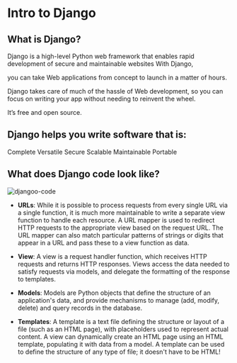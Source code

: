 # Intro to Django

## What is Django?

Django is a high-level Python web framework that enables rapid development of secure and maintainable websites With Django,

you can take Web applications from concept to launch in a matter of hours.

Django takes care of much of the hassle of Web development, so you can focus on writing your app without needing to reinvent the wheel.

It’s free and open source.

## Django helps you write software that is:
Complete
Versatile
Secure
Scalable
Maintainable
Portable


## What does Django code look like?

![djangoo-code](https://developer.mozilla.org/en-US/docs/Learn/Server-side/Django/Introduction/basic-django.png)


+ **URLs**: While it is possible to process requests from every single URL via a single function, it is much more maintainable to write a separate view function to handle each resource. A URL mapper is used to redirect HTTP requests to the appropriate view based on the request URL. The URL mapper can also match particular patterns of strings or digits that appear in a URL and pass these to a view function as data.

+ **View**: A view is a request handler function, which receives HTTP requests and returns HTTP responses. Views access the data needed to satisfy requests via models, and delegate the formatting of the response to templates.

+ **Models**: Models are Python objects that define the structure of an application's data, and provide mechanisms to manage (add, modify, delete) and query records in the database. 

+ **Templates**: A template is a text file defining the structure or layout of a file (such as an HTML page), with placeholders used to represent actual content. A view can dynamically create an HTML page using an HTML template, populating it with data from a model. A template can be used to define the structure of any type of file; it doesn't have to be HTML!

